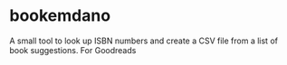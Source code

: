 # bookemdano
A small tool to look up ISBN numbers and create a CSV file from a list of book suggestions.  For Goodreads
